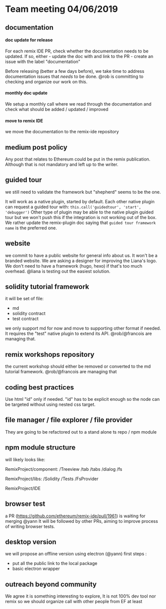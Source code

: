 # Team meeting 04/06/2019

## documentation

#### doc update for release

For each remix IDE PR, check whether the documentation needs to be updated.
If so, either 
    - update the doc with and link to the PR
    - create an issue with the label "documentation"

Before releasing (better a few days before), we take time to address documentation issues that *needs* to be done. @rob is committing to checking and organize our work on this.

#### monthly doc update

We setup a monthly call where we read through the documentation and check what should be added / updated / improved

#### move to remix IDE

we move the documentation to the remix-ide repository

## medium post policy

Any post that relates to Ethereum could be put in the remix publication.
Although that is not mandatory and left up to the writer.

## guided tour

we still need to validate the framework but "shepherd" seems to be the one.

It will work as a native plugin, started by default.
Each other native plugin can request a guided tour with:
`this.call('guidedtour', 'start', 'debugger')`
Other type of plugin may be able to the native plugin guided tour but we won't push this if the integration is not working out of the box. 
We rather update the remix-plugin doc saying that `guided tour framework name` is the preferred one.

## website

we commit to have a public website for general info about us.
It won't be a branded website.
We are asking a designer for improving the Liana's logo.
We don't need to have a framework (hugo, hexo) if that's too much overhead.
@liana is testing out the easiest solution.

## solidity tutorial framework

it will be set of file:
 - md
 - solidity contract
 - test contract

we only support md for now and move to supporting other format if needed.
It requires the "test" native plugin to extend its API.
@rob/@francois are managing that.

## remix workshops repository

the current workshop should either be removed or converted to the md tutorial framework.
@rob/@francois are managing that


## coding best practices

Use html "id" only if needed.
"id" has to be explicit enough so the node can be targeted without using nested css target.

## file manager / file explorer / file provider

They are going to be refactored out to a stand alone ts repo / npm module

## npm module structure

will likely looks like:

RemixProject/component:
/Treeview
/tab
/tabs
/dialog
/fs
                      
RemixProject/libs:
/Solidity
/Tests
/FsProvider
                 
RemixProject/IDE

## browser test

a PR (https://github.com/ethereum/remix-ide/pull/1961) is waiting for merging @yann
It will be followed by other PRs, aiming to improve process of writing browser tests.

## desktop version

we will propose an offline version using electron (@yann)
first steps :
- put all the public link to the local package
- basic electron wrapper

## outreach beyond community

We agree it is something interesting to explore, 
It is not 100% dev tool nor remix so we should organize call with other people from EF at least
                      
